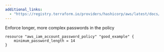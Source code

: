 ```yaml
---
additional_links: 
  - "https://registry.terraform.io/providers/hashicorp/aws/latest/docs/resources/iam_account_password_policy"
---
```


Enforce longer, more complex passwords in the policy

```hcl
resource "aws_iam_account_password_policy" "good_example" {
	minimum_password_length = 14
}
```
